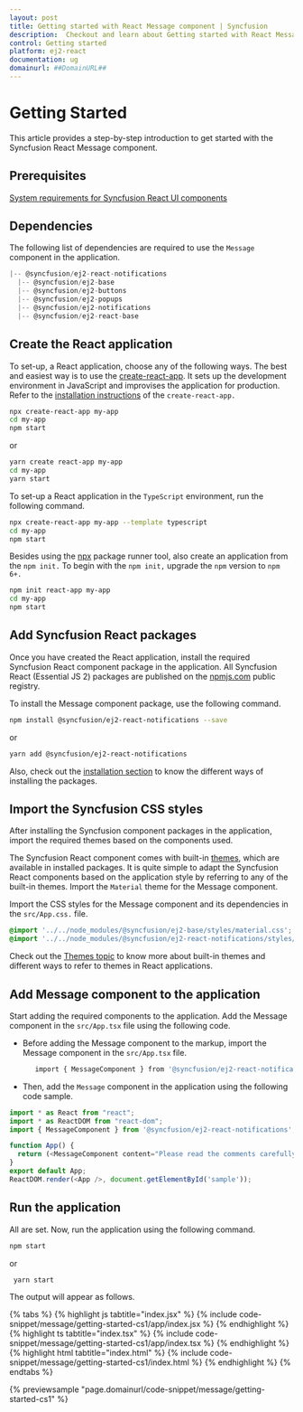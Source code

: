 ```yaml
---
layout: post
title: Getting started with React Message component | Syncfusion
description:  Checkout and learn about Getting started with React Message component of Syncfusion Essential JS 2 and more details.
control: Getting started 
platform: ej2-react
documentation: ug
domainurl: ##DomainURL##
---
```


# Getting Started

This article provides a step-by-step introduction to get started with the Syncfusion React Message component.

## Prerequisites

[System requirements for Syncfusion React UI components](../system-requirement)

## Dependencies

The following list of dependencies are required to use the `Message` component in the application.

```javascript
|-- @syncfusion/ej2-react-notifications
  |-- @syncfusion/ej2-base
  |-- @syncfusion/ej2-buttons
  |-- @syncfusion/ej2-popups
  |-- @syncfusion/ej2-notifications
  |-- @syncfusion/ej2-react-base
```

## Create the React application

To set-up, a React application, choose any of the following ways. The best and easiest way is to use the [create-react-app](https://github.com/facebook/create-react-app). It sets up the development environment in JavaScript and improvises the application for production. Refer to the [installation instructions](https://github.com/facebook/create-react-app#creating-an-app) of the `create-react-app.`

```bash
npx create-react-app my-app
cd my-app
npm start
```

or

```bash
yarn create react-app my-app
cd my-app
yarn start
```

To set-up a React application in the `TypeScript` environment, run the following command.

```bash
npx create-react-app my-app --template typescript
cd my-app
npm start
```

Besides using the [npx](https://medium.com/@maybekatz/introducing-npx-an-npm-package-runner-55f7d4bd282b) package runner tool, also create an application from the `npm init.` To begin with the `npm init,` upgrade the `npm` version to `npm 6+.`

```bash
npm init react-app my-app
cd my-app
npm start
```

## Add Syncfusion React packages

Once you have created the React application, install the required Syncfusion React component package in the application. All Syncfusion React (Essential JS 2) packages are published on the [npmjs.com](https://www.npmjs.com/~syncfusionorg) public registry.

To install the Message component package, use the following command.

```bash
npm install @syncfusion/ej2-react-notifications --save
```

or

```bash
yarn add @syncfusion/ej2-react-notifications
```

Also, check out the [installation section](https://ej2.syncfusion.com/react/documentation/installation/npm-package) to know the different ways of installing the packages.

## Import the Syncfusion CSS styles

After installing the Syncfusion component packages in the application, import the required themes based on the components used.

The Syncfusion React component comes with built-in [themes](../appearance/theme), which are available in installed packages. It is quite simple to adapt the Syncfusion React components based on the application style by referring to any of the built-in themes. Import the `Material` theme for the Message component.

Import the CSS styles for the Message component and its dependencies in the `src/App.css.` file.

```css
@import '../../node_modules/@syncfusion/ej2-base/styles/material.css';
@import '../../node_modules/@syncfusion/ej2-react-notifications/styles/material.css';
```

Check out the [Themes topic](../appearance/theme) to know more about built-in themes and different ways to refer to themes in React applications.

## Add Message component to the application

Start adding the required components to the application. Add the Message component in the `src/App.tsx` file using the following code.

* Before adding the Message component to the markup, import the Message component in the `src/App.tsx` file.

     ```bash
        import { MessageComponent } from '@syncfusion/ej2-react-notifications';
     ```

* Then, add the `Message` component in the application using the following code sample.

```ts
import * as React from "react";
import * as ReactDOM from "react-dom";
import { MessageComponent } from '@syncfusion/ej2-react-notifications';

function App() {
  return (<MessageComponent content="Please read the comments carefully"></MessageComponent>);
}
export default App;
ReactDOM.render(<App />, document.getElementById('sample'));
```

## Run the application

All are set. Now, run the application using the following command.

```bash
npm start
```

or

```bash
 yarn start
```

The output will appear as follows.

{% tabs %}
{% highlight js tabtitle="index.jsx" %}
{% include code-snippet/message/getting-started-cs1/app/index.jsx %}
{% endhighlight %}
{% highlight ts tabtitle="index.tsx" %}
{% include code-snippet/message/getting-started-cs1/app/index.tsx %}
{% endhighlight %}
{% highlight html tabtitle="index.html" %}
{% include code-snippet/message/getting-started-cs1/index.html %}
{% endhighlight %}
{% endtabs %}
        
{% previewsample "page.domainurl/code-snippet/message/getting-started-cs1" %}